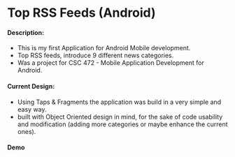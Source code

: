 Top RSS Feeds (Android)
=======================

#### Description:
- This is my first Application for Android Mobile development.
- Top RSS feeds, introduce 9 different news categories.
- Was a project for CSC 472 - Mobile Application Development for Android.

#### Current Design:
- Using Taps & Fragments the application was build in a very simple and easy way.
- built with Object Oriented design in mind, for the sake of code usability and modification (adding more categories or maybe enhance the current ones).

#### Demo

